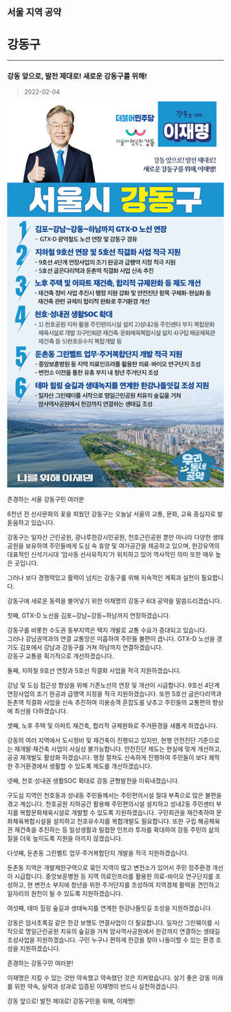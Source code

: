 ## 서울 지역 공약

# 강동구

---

### 강동 앞으로, 발전 제대로! 새로운 강동구를 위해!
> 2022-02-04

![강동 지역공약](./005_001_002.png)

존경하는 서울 강동구민 여러분

6천년 전 선사문화의 꽃을 피웠던 강동구는 오늘날 서울의 교통, 문화, 교육 중심지로 발돋움하고 있습니다.

강동구는 일자산 근린공원, 광나루한강시민공원, 천호근린공원 뿐만 아니라 다양한 생태공원을 보유하여 주민들에게 도심 속 휴양 및 여가공간을 제공하고 있으며, 한강유역의 대표적인 신석기시대 ‘암사동 선사유적지’가 위치하고 있어 역사적인 의미 또한 매우 높은 곳입니다.

그러나 보다 경쟁력있고 활력이 넘치는 강동구를 위해 지속적인 계획과 실천이 필요합니다.

강동구에 새로운 동력을 불어넣기 위한 이재명의 강동구 6대 공약을 말씀드리겠습니다.

첫째, GTX-D 노선을 김포~강남~강동~하남까지 연장하겠습니다. 

강동구를 비롯한 수도권 동부지역은 택지 개발로 교통 수요가 증대되고 있습니다.  
그러나 강남권역과의 연결 교통망은 미흡하여 주민들 불편이 큽니다.
GTX-D 노선을 경기도 김포에서 강남과 강동구를 거쳐 하남까지 연결하겠습니다.  
강동구 교통을 획기적으로 개선하겠습니다.

둘째, 지하철 9호선 연장과 5호선 직결화 사업을 적극 지원하겠습니다.

강남 및 도심 접근성 향상을 위해 기존노선의 연장 및 개선이 시급합니다.
9호선 4단계 연장사업의 조기 완공과 급행역 지정을 적극 지원하겠습니다. 
또한 5호선 굽은다리역과 둔촌역 직결화 사업을 신속 추진하여 이용승객 혼잡도를 낮추고 주민들의 교통편의 향상에 최선을 다하겠습니다.

셋째, 노후 주택 및 아파트 재건축, 합리적 규제완화로 주거환경을 새롭게 하겠습니다.

강동의 여러 지역에서 도시정비 및 재건축이 진행되고 있지만, 현행 안전진단 기준으로는 재개발·재건축 사업이 사실상 불가능합니다.
안전진단 제도는 현실에 맞게 개선하고, 공공 재개발도 활성화 하겠습니다.
행정 절차도 신속하게 진행하여 주민들이 보다 쾌적한 주거환경에서 생활할 수 있도록 제도를 개선하겠습니다.

넷째, 천호·성내권 생활SOC 확대로 강동 균형발전을 이뤄내겠습니다.

구도심 지역인 천호동과 성내동 주민들께서는 주민편의시설 절대 부족으로 많은 불편을 겪고 계십니다.
천호공원 지하공간 활용해 주민편의시설 설치하고 성내2동 주민센터 부지를 복합문화체육시설로 개발할 수 있도록 지원하겠습니다. 
구민회관을 재건축하여 문화체육복합시설을 설치하고 천호유수지를 복합개발도 필요합니다. 
또한 구립 해공체육관 재건축을 추진하는 등 일상생활과 밀접한 인프라 투자를 확대하여 강동 주민의 삶의 질을 더욱 높이도록 지원을 아끼지 않겠습니다. 

다섯째, 둔촌동 그린벨트 업무·주거복합단지 개발을 적극 지원하겠습니다.

둔촌동 지역은 개발제한구역으로 묶인 지역이 많고 변전소가 있어서 주민 정주환경 개선이 시급합니다.
중앙보훈병원 등 지역 의료인프라를 활용한 의료-바이오 연구단지를 조성하고, 현 변전소 부지에 청년을 위한 주거단지를 조성하여 지역경제 활력을 견인하고 일자리의 원천이 될 수 있도록 지원하겠습니다.

여섯째, 테마 힐링 숲길과 생태녹지를 연계한 한강나들잇길 조성을 지원하겠습니다.

강동은 암사초록길 같은 한강 보행도 연결사업이 더 필요합니다.
일자산 그린웨이를 시작으로 명일근린공원 치유의 숲길을 거쳐 암사역사공원에서 한강까지 연결하는 생태길 조성사업을 지원하겠습니다. 
구민 누구나 편하게 한강을 찾아 나들이할 수 있는 환경 조성을 지원하겠습니다.

존경하는 강동구민 여러분!

이재명은 지킬 수 있는 것만 약속했고 약속했던 것은 지켜왔습니다.
살기 좋은 강동 미래를 위한 약속, 실력과 성과로 입증된 이재명이 반드시 실천하겠습니다.

강동 앞으로! 발전 제대로! 
강동구민을 위해, 이재명! 

